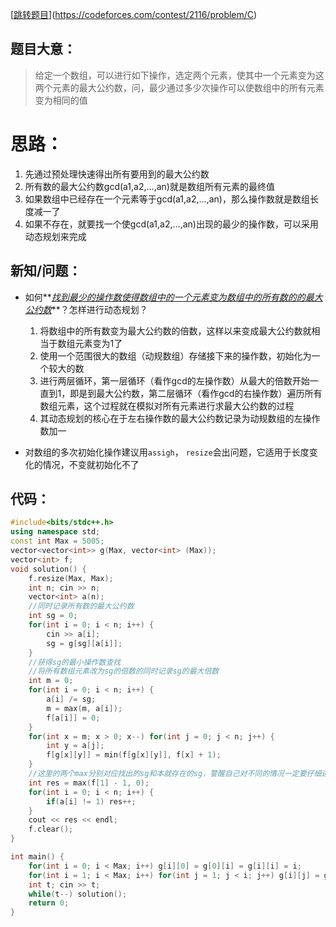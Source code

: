 [[跳转题目](https://codeforces.com/contest/2116/problem/C)](https://codeforces.com/contest/2116/problem/C)

## 题目大意：

> 给定一个数组，可以进行如下操作，选定两个元素，使其中一个元素变为这两个元素的最大公约数，问，最少通过多少次操作可以使数组中的所有元素变为相同的值

# 思路：

1. 先通过预处理快速得出所有要用到的最大公约数
2. 所有数的最大公约数gcd(a1,a2,…,an)就是数组所有元素的最终值
3. 如果数组中已经存在一个元素等于gcd(a1,a2,…,an)，那么操作数就是数组长度减一了
4. 如果不存在，就要找一个使gcd(a1,a2,…,an)出现的最少的操作数，可以采用动态规划来完成

## 新知/问题：

- 如何**<u>*找到最少的操作数使得数组中的一个元素变为数组中的所有数的的最大公约数*</u>**？怎样进行动态规划？

  1. 将数组中的所有数变为最大公约数的倍数，这样以来变成最大公约数就相当于数组元素变为1了
  2. 使用一个范围很大的数组（动规数组）存储接下来的操作数，初始化为一个较大的数
  3. 进行两层循环，第一层循环（看作gcd的左操作数）从最大的倍数开始一直到1，即是到最大公约数，第二层循环（看作gcd的右操作数）遍历所有数组元素，这个过程就在模拟对所有元素进行求最大公约数的过程
  4. 其动态规划的核心在于左右操作数的最大公约数记录为动规数组的左操作数加一
- 对数组的多次初始化操作建议用`assigh`， `resize`会出问题，它适用于长度变化的情况，不变就初始化不了

## 代码：

```cpp
#include<bits/stdc++.h>
using namespace std;
const int Max = 5005;
vector<vector<int>> g(Max, vector<int> (Max));
vector<int> f;
void solution() {
    f.resize(Max, Max);
    int n; cin >> n;
    vector<int> a(n);
    //同时记录所有数的最大公约数
    int sg = 0;
    for(int i = 0; i < n; i++) {
        cin >> a[i];
        sg = g[sg][a[i]];
    }
    //获得sg的最小操作数查找
    //将所有数组元素改为sg的倍数的同时记录sg的最大倍数
    int m = 0;
    for(int i = 0; i < n; i++) {
        a[i] /= sg;
        m = max(m, a[i]);
        f[a[i]] = 0;
    }
    for(int x = m; x > 0; x--) for(int j = 0; j < n; j++) {
        int y = a[j];
        f[g[x][y]] = min(f[g[x][y]], f[x] + 1);
    }
    //这里的两个max分别对应找出的sg和本就存在的sg，警醒自己对不同的情况一定要仔细进行讨论代码的具体实现
    int res = max(f[1] - 1, 0);
    for(int i = 0; i < n; i++) {
        if(a[i] != 1) res++;
    }
    cout << res << endl;
    f.clear();
}

int main() {
    for(int i = 0; i < Max; i++) g[i][0] = g[0][i] = g[i][i] = i;
    for(int i = 1; i < Max; i++) for(int j = 1; j < i; j++) g[i][j] = g[j][i] = g[j][i % j];
    int t; cin >> t;
    while(t--) solution();
    return 0;
} 
```